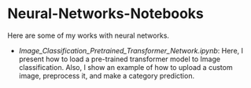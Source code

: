 # Neural-Networks-Notebooks

Here are some of my works with neural networks.

- *Image_Classification_Pretrained_Transformer_Network.ipynb*: Here, I present how to load a pre-trained transformer model to Image classification. Also, I show an example of how to upload a custom image, preprocess it, and make a category prediction.
